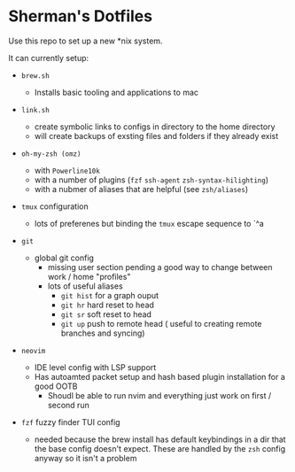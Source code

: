 # Sherman's Dotfiles

Use this repo to set up a new *nix system. 

It can currently setup:

* `brew.sh`
    * Installs basic tooling and applications to mac
* `link.sh`
    * create symbolic links to configs in directory to the home directory
    * will create backups of exsting files and folders if they already exist
* `oh-my-zsh (omz)`  
    * with `Powerline10k`
    * with a number of plugins (`fzf` `ssh-agent` `zsh-syntax-hilighting`) 
    * with a nubmer of aliases that are helpful (see `zsh/aliases`)
* `tmux` configuration
    * lots of preferenes but binding the `tmux` escape sequence to `^a
* `git`
    * global git config 
        * missing user section pending a good way to change between work / home "profiles"
        * lots of useful aliases
            * `git hist` for a graph ouput
            * `git hr` hard reset to head
            * `git sr` soft reset to head
            * `git up` push to remote head ( useful to creating remote branches and syncing)
* `neovim`
    * IDE level config with LSP support 
    * Has autoamted packet setup and hash based plugin installation for a good OOTB 
        * Shoudl be able to run nvim and everything just work on first / second run 

*  `fzf` fuzzy finder TUI config
    * needed because the brew install has default keybindings in a dir that the base config doesn't expect. These are handled by the `zsh` config anyway so it isn't a problem
